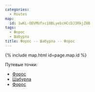 ```yaml
---
categories:
  - Routes
map:
  id: 1wKL-ODVMUfxc10BLyebcHCcDJ3RkjZ0B
tags:
  - Форос
  - Шабурла
title: Форос -- Шабурла -- Форос
---
```


{% include map.html id=page.map.id %}

Путевые точки:

- [Форос](toponyms/форос.md)
- [Шабурла](toponyms/шабурла.md)
- [Форос](toponyms/форос.md)

